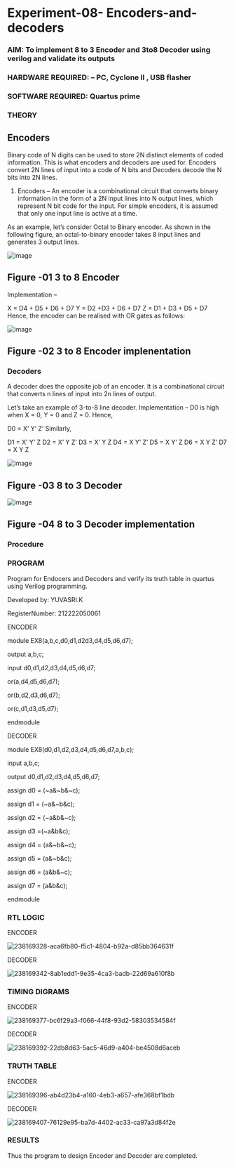 # Experiment-08- Encoders-and-decoders 
### AIM: To implement 8 to 3 Encoder and  3to8 Decoder using verilog and validate its outputs
### HARDWARE REQUIRED:  – PC, Cyclone II , USB flasher
### SOFTWARE REQUIRED:   Quartus prime
### THEORY 

## Encoders
Binary code of N digits can be used to store 2N distinct elements of coded information. This is what encoders and decoders are used for. Encoders convert 2N lines of input into a code of N bits and Decoders decode the N bits into 2N lines.

1. Encoders –
An encoder is a combinational circuit that converts binary information in the form of a 2N input lines into N output lines, which represent N bit code for the input. For simple encoders, it is assumed that only one input line is active at a time.

As an example, let’s consider Octal to Binary encoder. As shown in the following figure, an octal-to-binary encoder takes 8 input lines and generates 3 output lines.

![image](https://user-images.githubusercontent.com/36288975/171543588-bc0746df-a173-4b35-989e-5fb7d385fe8a.png)
## Figure -01 3 to 8 Encoder 


Implementation –

X = D4 + D5 + D6 + D7
Y = D2 +D3 + D6 + D7
Z = D1 + D3 + D5 + D7 
Hence, the encoder can be realised with OR gates as follows:


![image](https://user-images.githubusercontent.com/36288975/171543740-68403b82-aa93-4c98-9343-f32b14885a2e.png)
## Figure -02 3 to 8 Encoder implenentation 

 ### Decoders 
A decoder does the opposite job of an encoder. It is a combinational circuit that converts n lines of input into 2n lines of output.

Let’s take an example of 3-to-8 line decoder.
Implementation –
D0 is high when X = 0, Y = 0 and Z = 0. Hence,

D0 = X’ Y’ Z’ 
Similarly,

D1 = X’ Y’ Z
D2 = X’ Y Z’
D3 = X’ Y Z
D4 = X Y’ Z’
D5 = X Y’ Z
D6 = X Y Z’
D7 = X Y Z 


![image](https://user-images.githubusercontent.com/36288975/171543978-ee2d0671-2846-40a1-8705-507fd6287a49.png)
## Figure -03 8 to 3 Decoder 



![image](https://user-images.githubusercontent.com/36288975/171543866-5a6eace6-8683-49d7-9c4f-a7cb30ec3035.png)
## Figure -04 8 to 3 Decoder implementation 

### Procedure




### PROGRAM 

Program for Endocers and Decoders  and verify its truth table in quartus using Verilog programming.

Developed by: YUVASRI.K

RegisterNumber:  212222050061

ENCODER

module EX8(a,b,c,d0,d1,d2d3,d4,d5,d6,d7);

output a,b,c; 

input d0,d1,d2,d3,d4,d5,d6,d7;

or(a,d4,d5,d6,d7);


or(b,d2,d3,d6,d7);

or(c,d1,d3,d5,d7);

endmodule

DECODER

module EX8(d0,d1,d2,d3,d4,d5,d6,d7,a,b,c);

input a,b,c;

output d0,d1,d2,d3,d4,d5,d6,d7;

assign d0 = (~a&~b&~c); 

assign d1 = (~a&~b&c);

assign d2 = (~a&b&~c);

assign d3 =(~a&b&c);

assign d4 = (a&~b&~c); 

assign d5 = (a&~b&c);

assign d6 = (a&b&~c); 

assign d7 = (a&b&c); 

endmodule








### RTL LOGIC  

ENCODER

![238169328-aca6fb80-f5c1-4804-b92a-d85bb364631f](https://github.com/yuvasri2005/Experiment-08-Encoders-and-decoders-/assets/129949620/410770e3-48ef-409b-8ed6-b8616545cf6e)


DECODER

![238169342-8ab1edd1-9e35-4ca3-badb-22d69a610f8b](https://github.com/yuvasri2005/Experiment-08-Encoders-and-decoders-/assets/129949620/42ab0b53-1632-4aea-bcad-a27fcc86243d)






### TIMING DIGRAMS  

ENCODER

![238169377-bc6f29a3-f066-44f8-93d2-58303534584f](https://github.com/yuvasri2005/Experiment-08-Encoders-and-decoders-/assets/129949620/8b4764e4-5b97-4598-9886-2e3efd34e037)

DECODER


![238169392-22db8d63-5ac5-46d9-a404-be4508d6aceb](https://github.com/yuvasri2005/Experiment-08-Encoders-and-decoders-/assets/129949620/016efb68-223d-4939-9c21-a26cbd85aa03)



### TRUTH TABLE 

ENCODER

![238169396-ab4d23b4-a160-4eb3-a657-afe368bf1bdb](https://github.com/yuvasri2005/Experiment-08-Encoders-and-decoders-/assets/129949620/ff9bf168-4584-4c97-8c68-c940318a1f06)




DECODER

![238169407-76129e95-ba7d-4402-ac33-ca97a3d84f2e](https://github.com/yuvasri2005/Experiment-08-Encoders-and-decoders-/assets/129949620/8204ee65-958a-4e50-8d66-6495826d0cfd)




### RESULTS 

Thus the program to design Encoder and Decoder are completed.
